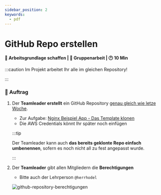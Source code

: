 ```yaml
---
sidebar_position: 2
keywords:
  - pdf
---
```


# GitHub Repo erstellen

**:dart: Arbeitsgrundlage schaffen | :dna: Gruppenarbeit | :clock1: 10 Min**

:::caution Im Projekt arbeitet Ihr alle im gleichen Repository!

:::

### 📝 Auftrag

1. Der **Teamleader erstellt** ein GitHub Repository
   [genau gleich wie letze Woche](/docs/lektionen/woche01/aufgabe-nginx-example-klonen.md#das-template-bbzbl-modul-324-template-klonen).

   - Zur Aufgabe:
     [Nginx Beispiel App - Das Template klonen ](/docs/lektionen/woche01/aufgabe-nginx-example-klonen.md#das-template-bbzbl-modul-324-nginx-klonen)
   - Die AWS Credentials könnt Ihr später noch einfügen

   :::tip

   Der Teamleader kann auch **das bereits geklonte Repo einfach umbenennen**, sofern
   es noch nicht all zu fest angepasst wurde.

   :::

2. Der **Teamleader** gibt allen Mitgliedern die **Berechtigungen**

   - Bitte auch der Lehrperson `@herrhodel`

   ![github-repository-berechtigungen](images/github-repository-berechtigungen.png)
